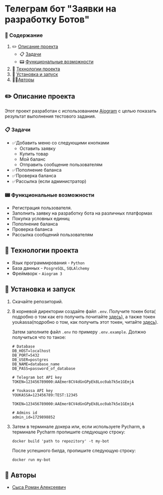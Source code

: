 # Телеграм бот "Заявки на разработку Ботов"

### 📃 Содержание

1. ✏️ [Описание проекта](#project_desc)
    - 📋 [Задачи](#goals)
    - 📟 [Функциональные возможности](#func_abilities)
2. 📱 [Технологии проекта](#project_technologies)
3. 🔌 [Установка и запуск](#installation_and_launch)
4. 🧙‍♂[Авторы](#authors)
   <a name="project_desc"></a>

## ✏️ Описание проекта ##

Этот проект разработан c использованием <a href="https://github.com/aiogram/aiogram">Aiogram</a> с целью показать
результат выполнения тестового задания.

<a name="goals"></a>

### 📋 Задачи ###

<ul>
   <li>✅Добавить меню со следующими кнопками
      <ul>
         <li>Оставить заявку</li>
         <li>Купить товар</li>
         <li>Мой баланс</li>
         <li>Отправить сообщение пользователям</li>
      </ul>
   </li>
   <li>✅Пополнение баланса</li>
   <li>✅Проверка баланса</li>
   <li>✅Рассылка (если администратор)</li>

</ul>
<a name="func_abilities"></a>

### 📟 Функциональные возможности ###

- Регистрация пользователя.
- Заполнить заявку на разработку бота на различных платформах
- Покупка условных единиц
- Пополнение баланса
- Проверка баланса
- Рассылка сообщений пользователям

<a name="project_technologies"></a>

## 📱 Технологии проекта ##

- Язык программирования - `Python`
- База данных - `PosgreSQL`, `SQLAlchemy`
- Фреймворк - `Aiogram 3`

<a name="installation_and_launch"></a>

## 🔌 Установка и запуск ##

1. Скачайте репозиторий.
2. В корневой директории создайте файл ```.env```. Получите токен бота(
   подробно о том как его получить почитайте <a href="https://www.cossa.ru/instahero/321374/">здесь</a>), а также токен
   youkassa(подробно о том, как получить этот токен, читайте <a href="">здесь</a>).

   Затем заполните файл `.env` по примеру ```.env.example```. Должно получиться что то такое:
   ```commandline
   # Database
   DB_HOST=localhost
   DB_PORT=5432
   DB_USER=postgres
   DB_NAME=database_name
   DB_PASS=password_of_database
   
   # Telegram bot API key
   TOKEN=123456789000:AAEmer8CV4dGnGPpEk8Loc0ab7k5e1GEmjA
   
   # Youkassa API key
   YOUKASSA=123456789:TEST:12345
   
   TOKEN=123456789000:AAEmer8CV4dGnGPpEk8Loc0ab7k5e1GEmjA
   
   # Admins id
   admin_id=1729898852
   ```

3. Затем в терминале докера или, если используете Pycharm, в терминале Pycharm пропишите следующую строку:

   ```commandline
   docker build 'path to repozitory' -t my-bot
   ```

   После успешного билда, пропишите следующую строку:

   ```commandline
   docker run my-bot
   ```

<a name="authors"></a>

## 🧙‍️ Авторы

- [Сыса Роман Алексеевич](https://github.com/menma331)
